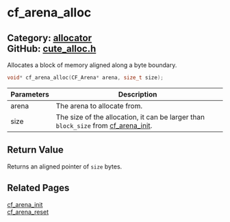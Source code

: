 [](../header.md ':include')

# cf_arena_alloc

Category: [allocator](/api_reference?id=allocator)  
GitHub: [cute_alloc.h](https://github.com/RandyGaul/cute_framework/blob/master/include/cute_alloc.h)  
---

Allocates a block of memory aligned along a byte boundary.

```cpp
void* cf_arena_alloc(CF_Arena* arena, size_t size);
```

Parameters | Description
--- | ---
arena | The arena to allocate from.
size | The size of the allocation, it can be larger than `block_size` from [cf_arena_init](/allocator/cf_arena_init.md).

## Return Value

Returns an aligned pointer of `size` bytes.

## Related Pages

[cf_arena_init](/allocator/cf_arena_init.md)  
[cf_arena_reset](/allocator/cf_arena_reset.md)  
